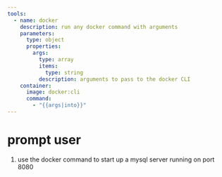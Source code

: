 ```yaml
---
tools:
  - name: docker
    description: run any docker command with arguments
    parameters:
      type: object
      properties:
        args:
          type: array
          items:
            type: string
          description: arguments to pass to the docker CLI
    container:
      image: docker:cli
      command:
        - "{{args|into}}"
---
```


# prompt user

1. use the docker command to start up a mysql server running on port 8080

